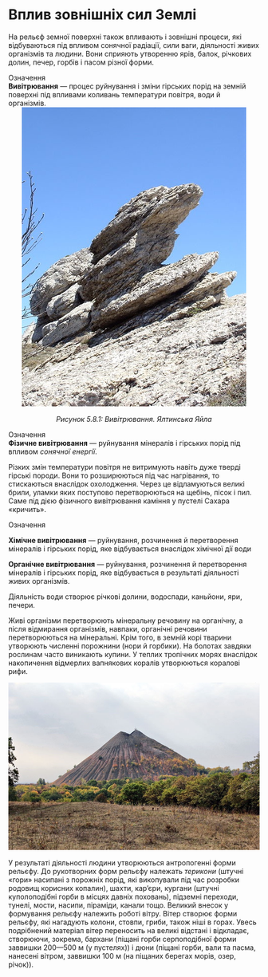Вплив зовнішніх сил Землі
=========================

На рельєф земної поверхні також впливають і зовнішні процеси, які
відбуваються під впливом сонячної радіації, сили ваги, діяльності живих
організмів та людини. Вони сприяють утворенню ярів, балок, річкових
долин, печер, горбів і пасом різної форми.

<div class="eoz-wrap">
<span class="eoz">Означення</span>
<div class="eoz-text">
<b>Вивiтрювання</b> — процес руйнування i змiни гiрських порiд на земнiй поверхнi пiд впливами коливань температури повiтря, води й органiзмiв.
</div>
</div>

<div align="center">
<img src="10.jpg"/>
<p><i>Рисунок 5.8.1:  Вивiтрювання. Ялтинська Яйла</i></p>
</div>

<div class="eoz-wrap">
<span class="eoz">Означення</span>
<div class="eoz-text">
<b>Фiзичне вивiтрювання</b> — руйнування мiнералiв i гiрських порiд пiд впливом <i>сонячної енергiї</i>.
</div>
</div>

Різких змін температури повітря не витримують навіть дуже тверді гірські
породи. Вони то розширюються під час нагрівання, то стискаються
внаслідок охолодження. Через це відламуються великі брили, уламки яких поступово
перетворюються на щебінь, пісок і пил. Саме під дією фізичного
вивітрювання каміння у пустелі Сахара «кричить».

<div class="eoz-wrap">
<span class="eoz">Означення</span>
<div class="eoz-text">
<p><b>Хiмiчне вивiтрювання</b> — руйнування, розчинення й перетворення мiнералiв i гiрських порiд, яке вiдбувається внаслiдок хiмiчної дiї води</p>
<b>Органiчне вивiтрювання</b> — руйнування, розчинення й перетворення мiнералiв i гiрських порiд, яке вiдбувається в результатi дiяльностi живих органiзмiв.
</div>
</div>

Діяльність води створює річкові долини, водоспади, каньйони, яри,
печери.

Живі організми перетворюють мінеральну речовину на органічну, а після
відмирання організмів, навпаки, органічні речовини перетворюються на
мінеральні. Крім того, в земній корі тварини утворюють численні
порожнини (нори й горбики). На болотах завдяки рослинам часто виникають
купини. У теплих тропічних морях внаслідок накопичення відмерлих
вапнякових коралів утворюються коралові рифи.

<div align="center">
<img src="11.jpg"/>
</div>

У результаті діяльності людини утворюються <span class="p1">антропогенні форми рельєфу</span>. До рукотворних форм рельєфу належать *терикони* (штучні «гори» насипані з порожніх порід, які викопували під час розробки
родовищ корисних копалин), шахти, кар’єри, кургани (штучні куполоподібні
горби в місцях давніх поховань), підземні переходи, тунелі, мости,
насипи, піраміди, канали тощо. Великий внесок у формування рельєфу
належить <span class="p1">роботі вітру</span>. Вітер створює форми рельєфу, які нагадують
колони, стовпи, гриби, також ніші в горах. Увесь подрібнений матеріал
вітер переносить на великі відстані і відкладає, створюючи, зокрема,
<span class="p1">бархани</span> (піщані горби серпоподібної форми заввишки 200—500 м (у
пустелях)) і <span class="p1">дюни</span> (піщані горби, вали та пасма, нанесені вітром,
заввишки 100 м (на піщаних берегах морів, озер, річок)).
